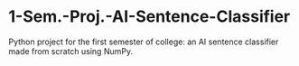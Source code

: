 # 1-Sem.-Proj.-AI-Sentence-Classifier
Python project for the first semester of college: an AI sentence classifier made from scratch using NumPy.
